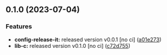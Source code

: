 

## 0.1.0 (2023-07-04)


### Features

* **config-release-it:** released version v0.0.1 [no ci] ([a01e273](https://github.com/airwaycai/monorepo-release-it/commit/a01e273c140fc2e8b31b7879529006c06da00f44))
* **lib-c:** released version v0.1.0 [no ci] ([c72d755](https://github.com/airwaycai/monorepo-release-it/commit/c72d7555e4f82819ac3e53b7dd6ed0ce90b0ff06))